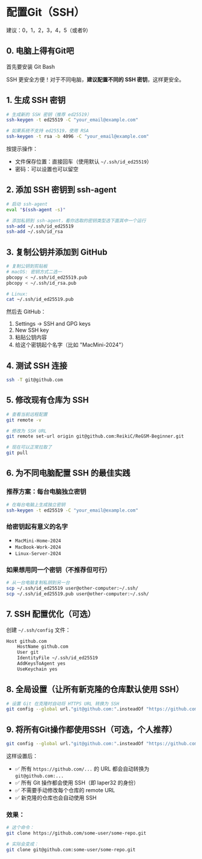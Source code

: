 # 配置Git（SSH）

建议：0，1，2，3，4，5（或者9）

## 0. 电脑上得有Git吧

首先要安装 Git Bash

SSH 更安全方便！对于不同电脑，**建议配置不同的 SSH 密钥**，这样更安全。

## 1. 生成 SSH 密钥

```bash
# 生成新的 SSH 密钥（推荐 ed25519）
ssh-keygen -t ed25519 -C "your_email@example.com"

# 如果系统不支持 ed25519，使用 RSA
ssh-keygen -t rsa -b 4096 -C "your_email@example.com"
```

按提示操作：

- 文件保存位置：直接回车（使用默认 `~/.ssh/id_ed25519`）
- 密码：可以设置也可以留空

## 2. 添加 SSH 密钥到 ssh-agent

```bash
# 启动 ssh-agent
eval "$(ssh-agent -s)"

# 添加私钥到 ssh-agent，看你选取的密钥类型选下面其中一个运行
ssh-add ~/.ssh/id_ed25519
ssh-add ~/.ssh/id_rsa
```

## 3. 复制公钥并添加到 GitHub

```bash
# 复制公钥到剪贴板
# macOS: 密钥方式二选一
pbcopy < ~/.ssh/id_ed25519.pub
pbcopy < ~/.ssh/id_rsa.pub

# Linux:
cat ~/.ssh/id_ed25519.pub
```

然后去 GitHub：

1. Settings → SSH and GPG keys
2. New SSH key
3. 粘贴公钥内容
4. 给这个密钥起个名字（比如 "MacMini-2024"）

## 4. 测试 SSH 连接

```bash
ssh -T git@github.com
```

## 5. 修改现有仓库为 SSH

```bash
# 查看当前远程配置
git remote -v

# 修改为 SSH URL
git remote set-url origin git@github.com:ReikiC/ReGSM-Beginner.git

# 现在可以正常拉取了
git pull
```

## 6. 为不同电脑配置 SSH 的最佳实践

### 推荐方案：每台电脑独立密钥

```bash
# 在每台电脑上生成独立密钥
ssh-keygen -t ed25519 -C "your_email@example.com"
```

### 给密钥起有意义的名字

- `MacMini-Home-2024`
- `MacBook-Work-2024`
- `Linux-Server-2024`

### 如果想用同一个密钥（不推荐但可行）

```bash
# 从一台电脑复制私钥到另一台
scp ~/.ssh/id_ed25519 user@other-computer:~/.ssh/
scp ~/.ssh/id_ed25519.pub user@other-computer:~/.ssh/
```

## 7. SSH 配置优化（可选）

创建 `~/.ssh/config` 文件：

```bash
Host github.com
    HostName github.com
    User git
    IdentityFile ~/.ssh/id_ed25519
    AddKeysToAgent yes
    UseKeychain yes
```

## 8. 全局设置（让所有新克隆的仓库默认使用 SSH）

```bash
# 设置 Git 在克隆时自动将 HTTPS URL 转换为 SSH
git config --global url."git@github.com:".insteadOf "https://github.com/"
```

## 9. 将所有Git操作都使用SSH（可选，个人推荐）

```bash
git config --global url."git@github.com:".insteadOf "https://github.com/"
```

这样设置后：

- ✅ 所有 `https://github.com/...` 的 URL 都会自动转换为 `git@github.com:...`
- ✅ 所有 Git 操作都会使用 SSH（即 laper32 的身份）
- ✅ 不需要手动修改每个仓库的 remote URL
- ✅ 新克隆的仓库也会自动使用 SSH

### 效果：

```bash
# 这个命令：
git clone https://github.com/some-user/some-repo.git

# 实际会变成：
git clone git@github.com:some-user/some-repo.git
```
